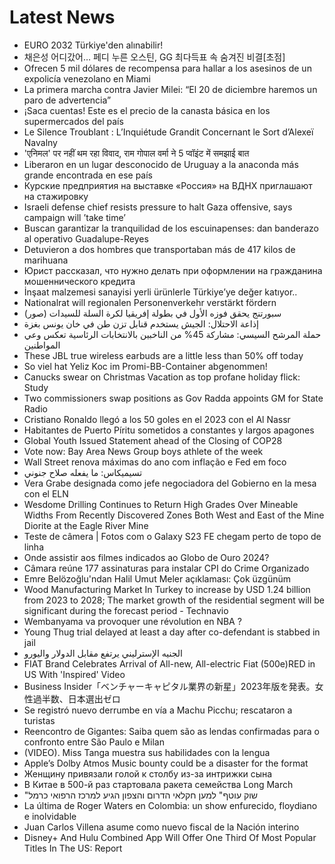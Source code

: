 # Latest News
-  EURO 2032 Türkiye'den alınabilir!
-  채은성 어디갔어… 페디 누른 오스틴, GG 최다득표 속 숨겨진 비결[초점]
-  Ofrecen 5 mil dólares de recompensa para hallar a los asesinos de un expolicía venezolano en Miami
-  La primera marcha contra Javier Milei: “El 20 de diciembre haremos un paro de advertencia”
-  ¡Saca cuentas! Este es el precio de la canasta básica en los supermercados del país
-  Le Silence Troublant : L’Inquiétude Grandit Concernant le Sort d’Alexeï Navalny
-  'एनिमल' पर नहीं थम रहा विवाद, राम गोपाल वर्मा ने 5 प्वॉइंट में समझाई बात
-  Liberaron en un lugar desconocido de Uruguay a la anaconda más grande encontrada en ese país
-  Курские предприятия на выставке «Россия» на ВДНХ приглашают на стажировку
-  Israeli defense chief resists pressure to halt Gaza offensive, says campaign will ’take time’
-  Buscan garantizar la tranquilidad de los escuinapenses: dan banderazo al operativo Guadalupe-Reyes
-  Detuvieron a dos hombres que transportaban más de 417 kilos de marihuana
-  Юрист рассказал, что нужно делать при оформлении на гражданина мошеннического кредита
-  İnşaat malzemesi sanayisi yerli ürünlerle Türkiye’ye değer katıyor..
-  Nationalrat will regionalen Personenverkehr verstärkt fördern
-  سبورتنج يحقق فوزه الأول في بطولة إفريقيا لكرة السلة للسيدات (صور)
-  إذاعة الاحتلال: الجيش يستخدم قنابل تزن طن في خان يونس بغزة
-  حملة المرشح السيسي: مشاركة 45%؜ من الناخبين بالانتخابات الرئاسية تعكس وعي المواطنين
-  These JBL true wireless earbuds are a little less than 50% off today
-  So viel hat Yeliz Koc im Promi-BB-Container abgenommen!
-  Canucks swear on Christmas Vacation as top profane holiday flick: Study
-  Two commissioners swap positions as Gov Radda appoints GM for State Radio
-  Cristiano Ronaldo llegó a los 50 goles en el 2023 con el Al Nassr
-  Habitantes de Puerto Píritu sometidos a constantes y largos apagones
-  Global Youth Issued Statement ahead of the Closing of COP28
-  Vote now: Bay Area News Group boys athlete of the week
-  Wall Street renova máximas do ano com inflação e Fed em foco
-  تسيميكاس: ما يفعله صلاح جنوني
-  Vera Grabe designada como jefe negociadora del Gobierno en la mesa con el ELN
-  Wesdome Drilling Continues to Return High Grades Over Mineable Widths From Recently Discovered Zones Both West and East of the Mine Diorite at the Eagle River Mine
-  Teste de câmera | Fotos com o Galaxy S23 FE chegam perto de topo de linha
-  Onde assistir aos filmes indicados ao Globo de Ouro 2024?
-  Câmara reúne 177 assinaturas para instalar CPI do Crime Organizado
-  Emre Belözoğlu'ndan Halil Umut Meler açıklaması: Çok üzgünüm
-  Wood Manufacturing Market In Turkey to increase by USD 1.24 billion from 2023 to 2028; The market growth of the residential segment will be significant during the forecast period - Technavio
-  Wembanyama va provoquer une révolution en NBA ?
-  Young Thug trial delayed at least a day after co-defendant is stabbed in jail
-  الجنيه الإسترليني يرتفع مقابل الدولار واليورو
-  FIAT Brand Celebrates Arrival of All-new, All-electric Fiat (500e)RED in US With 'Inspired' Video
-  Business Insider「ベンチャーキャピタル業界の新星」2023年版を発表。女性過半数、日本選出ゼロ
-  Se registró nuevo derrumbe en vía a Machu Picchu; rescataron a turistas
-  Reencontro de Gigantes: Saiba quem são as lendas confirmadas para o confronto entre São Paulo e Milan
-  (VIDEO). Miss Tanga muestra sus habilidades con la lengua
-  Apple’s Dolby Atmos Music bounty could be a disaster for the format
-  Женщину привязали голой к столбу из-за интрижки сына
-  В Китае в 500-й раз стартовала ракета семейства Long March
-  "שוק עוטף" למען חקלאי הדרום והצפון הגיע למרכז הרפואי כרמל
-  La última de Roger Waters en Colombia: un show enfurecido, floydiano e inolvidable
-  Juan Carlos Villena asume como nuevo fiscal de la Nación interino
-  Disney+ And Hulu Combined App Will Offer One Third Of Most Popular Titles In The US: Report

